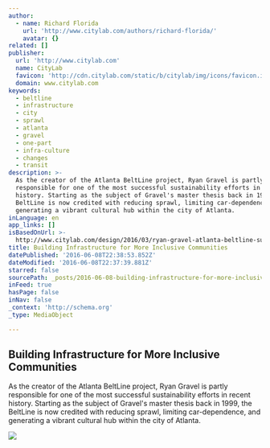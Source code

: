 ```yaml
---
author:
  - name: Richard Florida
    url: 'http://www.citylab.com/authors/richard-florida/'
    avatar: {}
related: []
publisher:
  url: 'http://www.citylab.com'
  name: CityLab
  favicon: 'http://cdn.citylab.com/static/b/citylab/img/icons/favicon.ico'
  domain: www.citylab.com
keywords:
  - beltline
  - infrastructure
  - city
  - sprawl
  - atlanta
  - gravel
  - one-part
  - infra-culture
  - changes
  - transit
description: >-
  As the creator of the Atlanta BeltLine project, Ryan Gravel is partly
  responsible for one of the most successful sustainability efforts in recent
  history. Starting as the subject of Gravel's master thesis back in 1999, the
  BeltLine is now credited with reducing sprawl, limiting car-dependence, and
  generating a vibrant cultural hub within the city of Atlanta.
inLanguage: en
app_links: []
isBasedOnUrl: >-
  http://www.citylab.com/design/2016/03/ryan-gravel-atlanta-beltline-sustainable-communities/474891/?utm_source=atlfb
title: Building Infrastructure for More Inclusive Communities
datePublished: '2016-06-08T22:38:53.852Z'
dateModified: '2016-06-08T22:37:39.881Z'
starred: false
sourcePath: _posts/2016-06-08-building-infrastructure-for-more-inclusive-communities.md
inFeed: true
hasPage: false
inNav: false
_context: 'http://schema.org'
_type: MediaObject

---
```

<article style=""><h1>Building Infrastructure for More Inclusive Communities</h1><p>As the creator of the Atlanta BeltLine project, Ryan Gravel is partly responsible for one of the most successful sustainability efforts in recent history. Starting as the subject of Gravel's master thesis back in 1999, the BeltLine is now credited with reducing sprawl, limiting car-dependence, and generating a vibrant cultural hub within the city of Atlanta.</p><img src="http://cdn.citylab.com/media/img/citylab/2016/03/Atlanta_Beltline_3/facebook.jpg?1458675448" /></article>